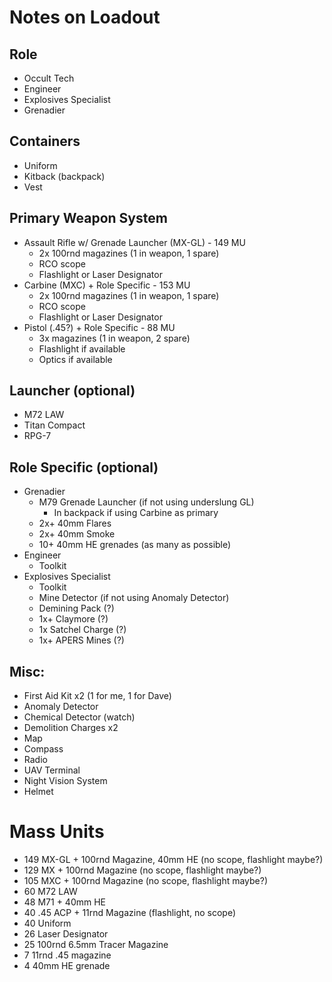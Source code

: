 # Notes on Loadout

## Role
- Occult Tech
- Engineer
- Explosives Specialist
- Grenadier

## Containers
- Uniform
- Kitback (backpack)
- Vest

## Primary Weapon System
- Assault Rifle w/ Grenade Launcher (MX-GL)           - 149 MU
    - 2x 100rnd magazines (1 in weapon, 1 spare)
    - RCO scope
    - Flashlight or Laser Designator
- Carbine (MXC) + Role Specific                       - 153 MU
    - 2x 100rnd magazines (1 in weapon, 1 spare)
    - RCO scope
    - Flashlight or Laser Designator
- Pistol (.45?) + Role Specific                       -  88 MU
    - 3x magazines (1 in weapon, 2 spare)
    - Flashlight if available
    - Optics if available

## Launcher (optional)
- M72 LAW
- Titan Compact
- RPG-7

## Role Specific (optional)
- Grenadier
    - M79 Grenade Launcher (if not using underslung GL)
        - In backpack if using Carbine as primary
    - 2x+ 40mm Flares
    - 2x+ 40mm Smoke
    - 10+ 40mm HE grenades (as many as possible)
- Engineer
    - Toolkit
- Explosives Specialist
    - Toolkit
    - Mine Detector (if not using Anomaly Detector)
    - Demining Pack (?)
    - 1x+ Claymore (?)
    - 1x Satchel Charge (?)
    - 1x+ APERS Mines (?)

## Misc:
- First Aid Kit x2 (1 for me, 1 for Dave)
- Anomaly Detector
- Chemical Detector (watch)
- Demolition Charges x2
- Map
- Compass
- Radio
- UAV Terminal
- Night Vision System
- Helmet

# Mass Units
- 149   MX-GL + 100rnd Magazine, 40mm HE (no scope, flashlight maybe?)
- 129   MX + 100rnd Magazine (no scope, flashlight maybe?)
- 105   MXC + 100rnd Magazine (no scope, flashlight maybe?)
-  60   M72 LAW
-  48   M71 + 40mm HE
-  40   .45 ACP + 11rnd Magazine (flashlight, no scope)
-  40   Uniform
-  26   Laser Designator
-  25   100rnd 6.5mm Tracer Magazine
-   7   11rnd .45 magazine
-   4   40mm HE grenade

